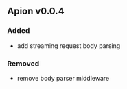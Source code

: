 ## Apion v0.0.4

### Added
- add streaming request body parsing

### Removed
- remove body parser middleware
